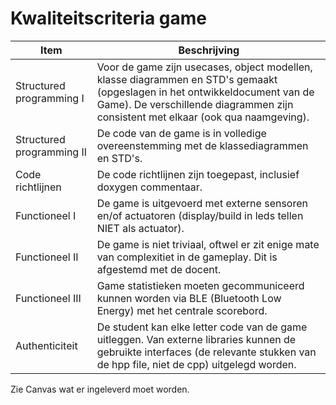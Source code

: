 # Kwaliteitscriteria game


|Item | Beschrijving|
|---|---|
|Structured programming I | Voor de game zijn usecases, object modellen, klasse diagrammen en STD's gemaakt (opgeslagen in het ontwikkeldocument van de Game). De verschillende diagrammen zijn consistent met elkaar (ook qua naamgeving). |
|Structured programming II | De code van de game is in volledige overeenstemming met de klassediagrammen en STD's.| 
| Code richtlijnen| De code richtlijnen zijn toegepast, inclusief doxygen commentaar.|
| Functioneel I | De game is uitgevoerd met externe sensoren en/of actuatoren (display/build in leds tellen NIET als actuator).|
| Functioneel II | De game is niet triviaal, oftwel er zit enige mate van complexitiet in de gameplay. Dit is afgestemd met de docent.|
| Functioneel III | Game statistieken moeten gecommuniceerd kunnen worden via BLE (Bluetooth Low Energy) met het centrale scorebord.|
| Authenticiteit| De student kan elke letter code van de game uitleggen. Van externe libraries kunnen de gebruikte interfaces (de relevante stukken van de hpp file, niet de cpp) uitgelegd worden.| 

Zie Canvas wat er ingeleverd moet worden. 
